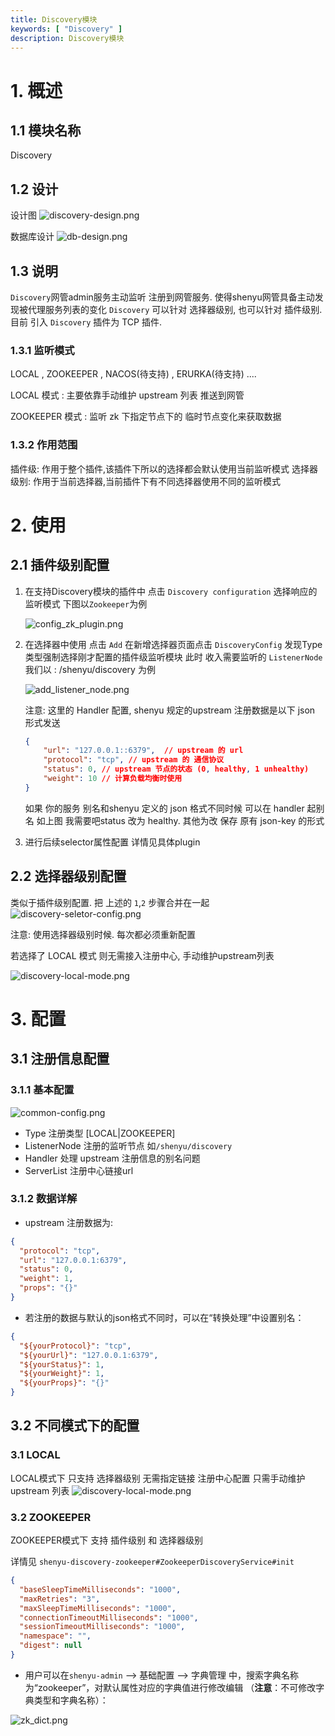 ```yaml
---
title: Discovery模块
keywords: [ "Discovery" ]
description: Discovery模块
---
```


# 1. 概述

## 1.1 模块名称

Discovery

## 1.2 设计

设计图
![discovery-design.png](/img/shenyu/plugin/discovery/discovery-design.png)

数据库设计
![db-design.png](/img/shenyu/plugin/discovery/db-design.png)

## 1.3 说明

`Discovery`网管admin服务主动监听 注册到网管服务. 使得shenyu网管具备主动发现被代理服务列表的变化
`Discovery` 可以针对 选择器级别, 也可以针对 插件级别.
目前 引入 `Discovery` 插件为 TCP 插件.

### 1.3.1 监听模式

LOCAL , ZOOKEEPER , NACOS(待支持) , ERURKA(待支持) ....

LOCAL 模式 : 主要依靠手动维护 upstream 列表 推送到网管

ZOOKEEPER 模式 : 监听 zk 下指定节点下的 临时节点变化来获取数据

### 1.3.2 作用范围

插件级: 作用于整个插件,该插件下所以的选择都会默认使用当前监听模式
选择器级别: 作用于当前选择器,当前插件下有不同选择器使用不同的监听模式

# 2. 使用

## 2.1 插件级别配置

1. 在支持Discovery模块的插件中 点击 `Discovery configuration` 选择响应的监听模式
   下图以`Zookeeper`为例

   ![config_zk_plugin.png](/img/shenyu/plugin/discovery/config_zk_plugin.png)

2. 在选择器中使用 点击 `Add` 在新增选择器页面点击 `DiscoveryConfig` 发现Type 类型强制选择刚才配置的插件级监听模块
   此时 收入需要监听的 `ListenerNode` 我们以 : /shenyu/discovery 为例

   ![add_listener_node.png](/img/shenyu/plugin/discovery/add_listener_node.png)

   注意: 这里的 Handler 配置, shenyu 规定的upstream 注册数据是以下 json 形式发送
    ```json
    {
        "url": "127.0.0.1::6379",  // upstream 的 url
        "protocol": "tcp", // upstream 的 通信协议
        "status": 0, // upstream 节点的状态 (0, healthy, 1 unhealthy)
        "weight": 10 // 计算负载均衡时使用
    }
    ```
   如果 你的服务 别名和shenyu 定义的 json 格式不同时候 可以在 handler 起别名
   如上图 我需要吧status 改为 healthy. 其他为改 保存 原有 json-key 的形式

3. 进行后续selector属性配置 详情见具体plugin

## 2.2 选择器级别配置

类似于插件级别配置. 把 上述的 `1`,`2` 步骤合并在一起
![discovery-seletor-config.png](/img/shenyu/plugin/discovery/discovery-seletor-config.png)

注意: 使用选择器级别时候. 每次都必须重新配置

若选择了 LOCAL 模式 则无需接入注册中心, 手动维护upstream列表

![discovery-local-mode.png](/img/shenyu/plugin/discovery/discovery-local-mode.png)

# 3. 配置

## 3.1 注册信息配置

### 3.1.1 基本配置
![common-config.png](/img/shenyu/plugin/discovery/common-config.png)

- Type 注册类型 [LOCAL|ZOOKEEPER]
- ListenerNode 注册的监听节点 如`/shenyu/discovery`
- Handler 处理 upstream 注册信息的别名问题
- ServerList 注册中心链接url


### 3.1.2 数据详解
- upstream 注册数据为:

```json
{
  "protocol": "tcp",
  "url": "127.0.0.1:6379",
  "status": 0,
  "weight": 1,
  "props": "{}"
}
```

- 若注册的数据与默认的json格式不同时，可以在“转换处理”中设置别名：

```json
{
  "${yourProtocol}": "tcp",
  "${yourUrl}": "127.0.0.1:6379",
  "${yourStatus}": 1,
  "${yourWeight}": 1,
  "${yourProps}": "{}"
}
```

## 3.2 不同模式下的配置

### 3.1 LOCAL

LOCAL模式下 只支持 选择器级别
无需指定链接 注册中心配置 只需手动维护 upstream 列表
![discovery-local-mode.png](/img/shenyu/plugin/discovery/discovery-local-mode.png)

### 3.2 ZOOKEEPER

ZOOKEEPER模式下 支持 插件级别 和 选择器级别



详情见 `shenyu-discovery-zookeeper#ZookeeperDiscoveryService#init`
```json
{
  "baseSleepTimeMilliseconds": "1000",
  "maxRetries": "3",
  "maxSleepTimeMilliseconds": "1000",
  "connectionTimeoutMilliseconds": "1000",
  "sessionTimeoutMilliseconds": "1000",
  "namespace": "",
  "digest": null
}
```
- 用户可以在`shenyu-admin` --> 基础配置 --> 字典管理 中，搜索字典名称为“zookeeper”，对默认属性对应的字典值进行修改编辑
  （__注意__：不可修改字典类型和字典名称）：

![zk_dict.png](/img/shenyu/plugin/tcp/zk_dict_zh.png)


